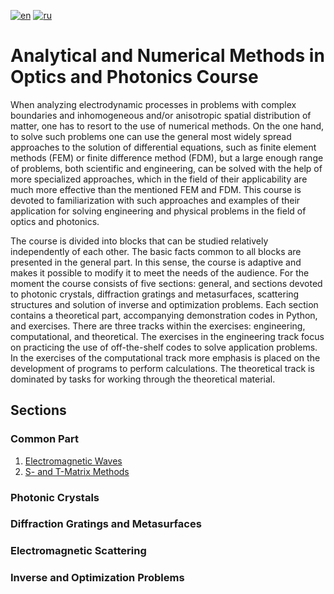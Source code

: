 [![en](https://img.shields.io/badge/lang-EN-blue.svg)](https://github.com/aashcher/ANMOP/blob/main/README.md)
[![ru](https://img.shields.io/badge/lang-RU-green.svg)](https://github.com/aashcher/ANMOP/blob/main/README.ru.md)

# Analytical and Numerical Methods in Optics and Photonics Course

When analyzing electrodynamic processes in problems with complex boundaries and inhomogeneous and/or anisotropic spatial distribution of matter, one has to resort to the use of numerical methods. On the one hand, to solve such problems one can use the general most widely spread approaches to the solution of differential equations, such as finite element methods (FEM) or finite difference method (FDM), but a large enough range of problems, both scientific and engineering, can be solved with the help of more specialized approaches, which in the field of their applicability are much more effective than the mentioned FEM and FDM. This course is devoted to familiarization with such approaches and examples of their application for solving engineering and physical problems in the field of optics and photonics.

The course is divided into blocks that can be studied relatively independently of each other. The basic facts common to all blocks are presented in the general part. In this sense, the course is adaptive and makes it possible to modify it to meet the needs of the audience. For the moment the course consists of five sections: general, and sections devoted to photonic crystals, diffraction gratings and metasurfaces, scattering structures and solution of inverse and optimization problems. Each section contains a theoretical part, accompanying demonstration codes in Python, and exercises. There are three tracks within the exercises: engineering, computational, and theoretical. The exercises in the engineering track focus on practicing the use of off-the-shelf codes to solve application problems. In the exercises of the computational track more emphasis is placed on the development of programs to perform calculations. The theoretical track is dominated by tasks for working through the theoretical material.

## Sections

### Common Part

1. [Electromagnetic Waves](https://nbviewer.org/github/aashcher/ANMOP/blob/main/nb_en/Common%20part%201.%20Electromagnetic%20waves.ipynb)
2. [S- and T-Matrix Methods]()

### Photonic Crystals

### Diffraction Gratings and Metasurfaces

### Electromagnetic Scattering

### Inverse and Optimization Problems
